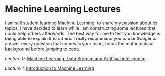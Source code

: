 # Machine Learning Lectures
I am still student learning Machine Learning, to share my passion about its topics, I have decided to learn while I am constructing some lectures that could help others afterwards. The best way for me to test you knowledge is being able to explain it to others. I really recommand you to use Google to answer every question that comes to your mind, focus the mathematical background before jumping to code.

*Lecture 0*: [Machine Learning, Data Science and Artificial intelligence](https://github.com/WalidHadri-Iron/MachineLearningLectures/tree/main/Lecture_0)

*Lecture 1*: [Introduction to Machine Learning](https://github.com/WalidHadri-Iron/MachineLearningLectures/tree/main/Lecture_1)


